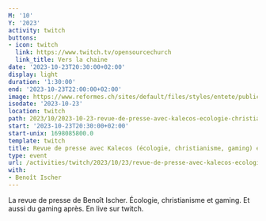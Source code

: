 ```yaml
---
M: '10'
Y: '2023'
activity: twitch
buttons:
- icon: twitch
  link: https://www.twitch.tv/opensourcechurch
  link_title: Vers la chaine
date: '2023-10-23T20:30:00+02:00'
display: light
duration: '1:30:00'
end: '2023-10-23T22:00:00+02:00'
image: https://www.reformes.ch/sites/default/files/styles/entete/public/data/images/comm/257/Beno%C3%AEt%20Ischer.jpg
isodate: '2023-10-23'
location: twitch
path: 2023/10/2023-10-23-revue-de-presse-avec-kalecos-ecologie-christianisme-gaming-et-gaming.md
start: '2023-10-23T20:30:00+02:00'
start-unix: 1698085800.0
template: twitch
title: Revue de presse avec Kalecos (écologie, christianisme, gaming) et gaming
type: event
url: /activities/twitch/2023/10/23/revue-de-presse-avec-kalecos-ecologie-christianisme-gaming-et-gaming
with:
- Benoît Ischer
---
```

La revue de presse de Benoît Ischer. Écologie, christianisme et gaming. Et aussi du gaming après. En live sur twitch.